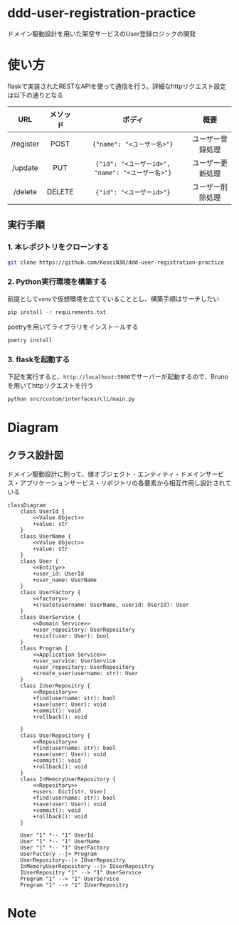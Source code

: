 # ddd-user-registration-practice
ドメイン駆動設計を用いた架空サービスのUser登録ロジックの開発

# 使い方

flaskで実装されたRESTなAPIを使って通信を行う。詳細なhttpリクエスト設定は以下の通りとなる

| URL | メソッド | ボディ | 概要 |
| :---: | :---: | :---: | :---: |
| /register | POST | `{"name": "<ユーザー名>"}` | ユーザー登録処理 |
| /update | PUT | `{"id": "<ユーザーid>", "name": "<ユーザー名>"}` | ユーザー更新処理 |
| /delete | DELETE | `{"id": "<ユーザーid>"}` | ユーザー削除処理 |

## 実行手順

### 1. 本レポジトリをクローンする

```sh
git clone https://github.com/KoseiN38/ddd-user-registration-practice
```

### 2. Python実行環境を構築する

前提として`venv`で仮想環境を立てていることとし、構築手順はサーチしたい

```sh
pip install -r requirements.txt
```

poetryを用いてライブラリをインストールする
```sh
poetry install
```

### 3. flaskを起動する

下記を実行すると、`http://localhost:5000`でサーバーが起動するので、Brunoを用いてhttpリクエストを行う

```sh
python src/custom/interfaces/cli/main.py
```



# Diagram

## クラス設計図

ドメイン駆動設計に則って、値オブジェクト・エンティティ・ドメインサービス・アプリケーションサービス・リポジトリの各要素から相互作用し設計されている

```mermaid
classDiagram
    class UserId {
        <<Value Object>>
        +value: str
    }
    class UserName {
        <<Value Object>>
        +value: str
    }
    class User {
        <<Entity>>
        +user_id: UserId
        +user_name: UserName
    }
    class UserFactory {
        <<factory>>
        +create(username: UserName, userid: UserId): User
    }
    class UserService {
        <<Domain Service>>
        +user_repository: UserRepository
        +exist(user: User): bool
    }
    class Program {
        <<Application Service>>
        +user_service: UserService
        +user_repository: UserRepository
        +create_user(username: str): User
    }
    class IUserRepositry {
        <<Repository>>
        +find(username: str): bool
        +save(user: User): void
        +commit(): void
        +rollback(): void

    }
    class UserRepository {
        <<Repository>>
        +find(username: str): bool
        +save(user: User): void
        +commit(): void
        +rollback(): void
    }
    class InMemoryUserRepository {
        <<Repository>>
        +users: Dict[str, User]
        +find(username: str): bool
        +save(user: User): void
        +commit(): void
        +rollback(): void
    }

    User "1" *-- "1" UserId
    User "1" *-- "1" UserName
    User "1" *-- "1" UserFactory
    UserFactory --|> Program
    UserRepository--|> IUserRepositry
    InMemoryUserRepository --|> IUserRepositry
    IUserRepositry "1" --> "1" UserService
    Program "1" --> "1" UserService
    Program "1" --> "1" IUserRepositry
```

# Note
